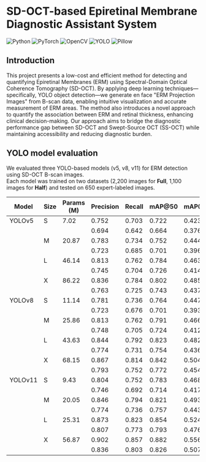 # SD-OCT-based Epiretinal Membrane Diagnostic Assistant System

![Python](https://img.shields.io/badge/Python-3670A0?style=for-the-badge)
![PyTorch](https://img.shields.io/badge/PyTorch-EE4C2C?style=for-the-badge)
![OpenCV](https://img.shields.io/badge/OpenCV-5C3EE8?style=for-the-badge)
![YOLO](https://img.shields.io/badge/YOLO-013243?style=for-the-badge)
![Pillow](https://img.shields.io/badge/Pillow-CC66CC?style=for-the-badge)

## Introduction
This project presents a low-cost and efficient method for detecting and quantifying Epiretinal Membranes (ERM) using Spectral-Domain Optical Coherence Tomography (SD-OCT). By applying deep learning techniques—specifically, YOLO object detection—we generate en face "ERM Projection Images" from B-scan data, enabling intuitive visualization and accurate measurement of ERM areas. The method also introduces a novel approach to quantify the association between ERM and retinal thickness, enhancing clinical decision-making. Our approach aims to bridge the diagnostic performance gap between SD-OCT and Swept-Source OCT (SS-OCT) while maintaining accessibility and reducing diagnostic burden.




## YOLO model evaluation

We evaluated three YOLO-based models (v5, v8, v11) for ERM detection using SD-OCT B-scan images.  
Each model was trained on two datasets (2,200 images for **Full**, 1,100 images for **Half**) and tested on 650 expert-labeled images.

| Model   | Size | Params (M) | Precision | Recall | mAP@50 | mAP@50:95 | Dataset Size |
|---------|------|------------|-----------|--------|--------|-----------|--------------|
| YOLOv5  | S    | 7.02       | 0.752     | 0.703  | 0.722  | 0.423     | Full         |
|         |      |            | 0.694     | 0.642  | 0.664  | 0.376     | Half         |
|         | M    | 20.87      | 0.783     | 0.734  | 0.752  | 0.444     | Full         |
|         |      |            | 0.723     | 0.685  | 0.701  | 0.396     | Half         |
|         | L    | 46.14      | 0.813     | 0.762  | 0.784  | 0.463     | Full         |
|         |      |            | 0.745     | 0.704  | 0.726  | 0.414     | Half         |
|         | X    | 86.22      | 0.836     | 0.784  | 0.802  | 0.485     | Full         |
|         |      |            | 0.763     | 0.725  | 0.743  | 0.437     | Half         |
| YOLOv8  | S    | 11.14      | 0.781     | 0.736  | 0.764  | 0.447     | Full         |
|         |      |            | 0.723     | 0.676  | 0.701  | 0.393     | Half         |
|         | M    | 25.86      | 0.813     | 0.762  | 0.791  | 0.466     | Full         |
|         |      |            | 0.748     | 0.705  | 0.724  | 0.412     | Half         |
|         | L    | 43.63      | 0.844     | 0.792  | 0.823  | 0.482     | Full         |
|         |      |            | 0.774     | 0.731  | 0.754  | 0.436     | Half         |
|         | X    | 68.15      | 0.867     | 0.814  | 0.842  | 0.504     | Full         |
|         |      |            | 0.793     | 0.752  | 0.772  | 0.454     | Half         |
| YOLOv11 | S    | 9.43       | 0.804     | 0.752  | 0.783  | 0.468     | Full         |
|         |      |            | 0.746     | 0.692  | 0.714  | 0.417     | Half         |
|         | M    | 20.05      | 0.846     | 0.794  | 0.821  | 0.493     | Full         |
|         |      |            | 0.774     | 0.736  | 0.757  | 0.443     | Half         |
|         | L    | 25.31      | 0.873     | 0.823  | 0.854  | 0.524     | Full         |
|         |      |            | 0.807     | 0.773  | 0.793  | 0.476     | Half         |
|         | X    | 56.87      | 0.902     | 0.857  | 0.882  | 0.556     | Full         |
|         |      |            | 0.836     | 0.803  | 0.826  | 0.507     | Half         |



